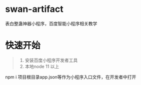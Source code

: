 # swan-artifact

表白整蛊神器小程序，百度智能小程序相关教学

# 快速开始
> 1. 安装百度小程序开发者工具
> 2. 本地node 11 以上

npm i
项目根目录app.json等作为小程序入口文件，在开发者中打开
